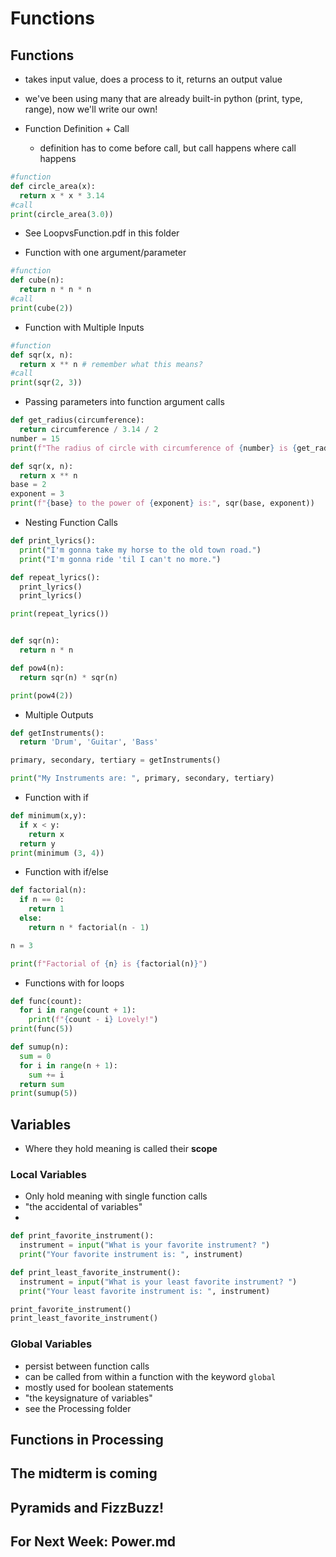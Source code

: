 # Functions

## Functions
- takes input value, does a process to it, returns an output value
- we've been using many that are already built-in python (print, type, range), now we'll write our own!

- Function Definition + Call
  - definition has to come before call, but call happens where call happens
```python
#function
def circle_area(x):
  return x * x * 3.14
#call
print(circle_area(3.0))
```

- See LoopvsFunction.pdf in this folder

- Function with one argument/parameter
```python
#function
def cube(n):
  return n * n * n
#call
print(cube(2))
```

- Function with Multiple Inputs
```python
#function
def sqr(x, n):
  return x ** n # remember what this means?
#call
print(sqr(2, 3))
```

- Passing parameters into function argument calls
```python
def get_radius(circumference):
  return circumference / 3.14 / 2
number = 15
print(f"The radius of circle with circumference of {number} is {get_radius(number)}")
```
```python
def sqr(x, n):
  return x ** n
base = 2
exponent = 3
print(f"{base} to the power of {exponent} is:", sqr(base, exponent))
```

- Nesting Function Calls
```python
def print_lyrics():
  print("I'm gonna take my horse to the old town road.")
  print("I'm gonna ride 'til I can't no more.")

def repeat_lyrics():
  print_lyrics()
  print_lyrics()

print(repeat_lyrics())
```
```python

def sqr(n):
  return n * n

def pow4(n):
  return sqr(n) * sqr(n)

print(pow4(2))
```

- Multiple Outputs
```python
def getInstruments():
  return 'Drum', 'Guitar', 'Bass'

primary, secondary, tertiary = getInstruments()

print("My Instruments are: ", primary, secondary, tertiary)
```

- Function with if
```python
def minimum(x,y):
  if x < y:
    return x
  return y
print(minimum (3, 4))
```
- Function with if/else
```python
def factorial(n):
  if n == 0:
    return 1
  else:
    return n * factorial(n - 1)

n = 3

print(f"Factorial of {n} is {factorial(n)}")
```
- Functions with for loops
```python
def func(count):
  for i in range(count + 1):
    print(f"{count - i} Lovely!")
print(func(5))
```
```python
def sumup(n):
  sum = 0
  for i in range(n + 1):
    sum += i
  return sum
print(sumup(5))
```

## Variables
- Where they hold meaning is called their **scope**
### Local Variables
 - Only hold meaning with single function calls
 - "the accidental of variables"
 -
 ```python
 def print_favorite_instrument():
   instrument = input("What is your favorite instrument? ")
   print("Your favorite instrument is: ", instrument)

 def print_least_favorite_instrument():
   instrument = input("What is your least favorite instrument? ")
   print("Your least favorite instrument is: ", instrument)

 print_favorite_instrument()
 print_least_favorite_instrument()
```
### Global Variables
  - persist between function calls
  - can be called from within a function with the keyword `global`
  - mostly used for boolean statements
  - "the keysignature of variables"
  - see the Processing folder

## Functions in Processing

## The midterm is coming

## Pyramids and FizzBuzz!

## For Next Week: Power.md
